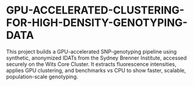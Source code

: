# GPU-ACCELERATED-CLUSTERING-FOR-HIGH-DENSITY-GENOTYPING-DATA
This project builds a GPU-accelerated SNP-genotyping pipeline using synthetic, anonymized IDATs from the Sydney Brenner Institute, accessed securely on the Wits Core Cluster. It extracts fluorescence intensities, applies GPU clustering, and benchmarks vs CPU to show faster, scalable, population-scale genotyping.
